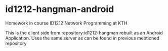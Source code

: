 # id1212-hangman-android
Homework in course ID1212 Network Programming at KTH

This is the client side from repository:id1212-hangman rebuilt as an Android Application.
Uses the same server as can be found in previous mentioned repository
